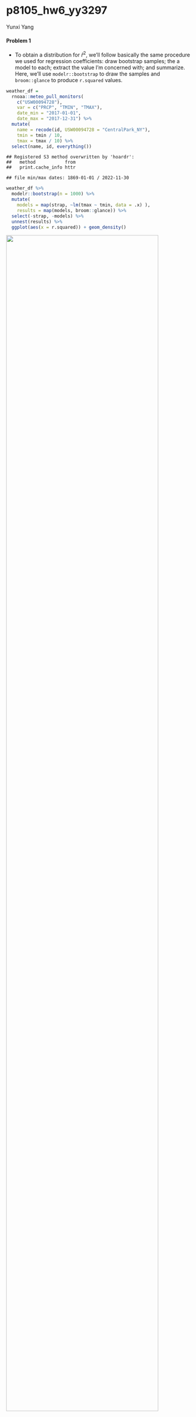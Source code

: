 p8105_hw6_yy3297
================
Yunxi Yang

#### Problem 1

- To obtain a distribution for $\hat{r}^2$, we’ll follow basically the
  same procedure we used for regression coefficients: draw bootstrap
  samples; the a model to each; extract the value I’m concerned with;
  and summarize. Here, we’ll use `modelr::bootstrap` to draw the samples
  and `broom::glance` to produce `r.squared` values.

``` r
weather_df = 
  rnoaa::meteo_pull_monitors(
    c("USW00094728"),
    var = c("PRCP", "TMIN", "TMAX"), 
    date_min = "2017-01-01",
    date_max = "2017-12-31") %>%
  mutate(
    name = recode(id, USW00094728 = "CentralPark_NY"),
    tmin = tmin / 10,
    tmax = tmax / 10) %>%
  select(name, id, everything())
```

    ## Registered S3 method overwritten by 'hoardr':
    ##   method           from
    ##   print.cache_info httr

    ## file min/max dates: 1869-01-01 / 2022-11-30

``` r
weather_df %>% 
  modelr::bootstrap(n = 1000) %>% 
  mutate(
    models = map(strap, ~lm(tmax ~ tmin, data = .x) ),
    results = map(models, broom::glance)) %>% 
  select(-strap, -models) %>% 
  unnest(results) %>% 
  ggplot(aes(x = r.squared)) + geom_density()
```

<img src="p8105_hw6_yy3297_files/figure-gfm/unnamed-chunk-1-1.png" width="90%" />

- In this example, the $\hat{r}^2$ value is high, and the upper bound at
  1 may be a cause for the generally skewed shape of the distribution.
  If we wanted to construct a confidence interval for $R^2$, we could
  take the 2.5% and 97.5% quantiles of the estimates across bootstrap
  samples. However, because the shape isn’t symmetric, using the mean
  +/- 1.96 times the standard error probably wouldn’t work well.

- We can produce a distribution for $\log(\beta_0 * \beta1)$ using a
  similar approach, with a bit more wrangling before we make our plot.

``` r
weather_df %>% 
  modelr::bootstrap(n = 1000) %>% 
  mutate(
    models = map(strap, ~lm(tmax ~ tmin, data = .x) ),
    results = map(models, broom::tidy)) %>% 
  select(-strap, -models) %>% 
  unnest(results) %>% 
  select(id = `.id`, term, estimate) %>% 
  pivot_wider(
    names_from = term, 
    values_from = estimate) %>% 
  rename(beta0 = `(Intercept)`, beta1 = tmin) %>% 
  mutate(log_b0b1 = log(beta0 * beta1)) %>% 
  ggplot(aes(x = log_b0b1)) + geom_density()
```

<img src="p8105_hw6_yy3297_files/figure-gfm/unnamed-chunk-2-1.png" width="90%" />

- As with $r^2$, this distribution is somewhat skewed and has some
  outliers.

- The point of this is not to say you should always use the bootstrap –
  it’s possible to establish “large sample” distributions for strange
  parameters / values / summaries in a lot of cases, and those are great
  to have. But it is helpful to know that there’s a way to do inference
  even in tough cases.

#### Problem 2

- Import data set of homicide-data.csv; Convert the blanks and “unknown”
  to na for standardization purpose without modifying the raw data
  values of data set.

``` r
homicide_raw <- read.csv(file = "data/homicide-data.csv", na = c(" ", "Unknown"))
```

- Create a `city_state` variable (e.g. “Baltimore, MD”)；
- a binary variable `resolved` indicating whether the homicide is
  solved；
- Omit cities Dallas, TX; Phoenix, AZ; and Kansas City, MO – these don’t
  report victim race；
- Omit Tulsa, AL – this is a data entry mistake;
- Limit your analysis those for whom `victim_race` is white or black
- Convert `victim_age` to be numeric values

``` r
homicide_df = 
  homicide_raw %>% 
  janitor::clean_names() %>%
  mutate(
    reported_date = as.Date(as.character(reported_date), format = "%Y%m%d"),
    city_state = str_c(city, state, sep = ", ", collapse = NULL),
    victim_age = as.numeric(victim_age),
    victim_race = fct_relevel(victim_race, "White"),
    resolved = as.numeric(disposition == "Closed by arrest")
    ) %>%
  relocate(city_state) %>%
  filter(city_state != c("Tulsa, AL", "Dallas, TX", "Phoenix, AZ", "Kansas City, MO"),
         victim_race == c("White","Black"))
```

- First, create a clearer version of data frame for the city of
  Baltimore, MD including the important terms of resolved, victim_age,
  victim_race, victim_sex only for further modeling

``` r
baltimore_df = 
  homicide_df %>% 
  filter(city_state == "Baltimore, MD") %>%
  select(resolved, victim_age, victim_race, victim_sex)
```

- Use the glm function to fit a logistic regression with resolved vs
  unresolved as the outcome and victim age, sex and race as predictors;
- Save the output of glm as an R object

``` r
baltimore_reg = 
  baltimore_df %>% 
  glm(resolved ~ victim_age + victim_sex + victim_race, data = ., family = binomial()) 
```

- Apply the broom::tidy to this object;
- Obtain the estimate and confidence interval of the adjusted odds ratio
  for solving homicides comparing male victims to female victims keeping
  all other variables fixed

``` r
baltimore_reg %>% 
  broom::tidy(conf.int = TRUE, conf.level = 0.95) %>% 
  mutate(OR = exp(estimate),
         CI_Lower = exp(conf.low), 
         CI_Upper = exp(conf.high)
         ) %>%
  select(term, log_OR = estimate, OR, CI_Lower, CI_Upper, p.value) %>% 
  knitr::kable(digits = 3)
```

| term             | log_OR |    OR | CI_Lower | CI_Upper | p.value |
|:-----------------|-------:|------:|---------:|---------:|--------:|
| (Intercept)      |  1.421 | 4.140 |    2.124 |    8.262 |   0.000 |
| victim_age       | -0.011 | 0.989 |    0.980 |    0.999 |   0.027 |
| victim_sexMale   | -0.940 | 0.391 |    0.265 |    0.572 |   0.000 |
| victim_raceBlack | -0.923 | 0.397 |    0.239 |    0.655 |   0.000 |

Keeping all other variables fixed, homicides in which the victim is male
are significantly less like to be resolved than those in which the
victim is female.

- First, create the clearer version of data frame for all cities
  including the important terms of resolved, victim_age, victim_race,
  victim_sex only for further modeling

``` r
allcities_df = 
  homicide_df %>% 
  select(city_state, resolved, victim_age, victim_race, victim_sex)
```

- Run glm for each of the cities in your data set;
- Extract the adjusted odds ratio (and CI) for solving homicides
  comparing male victims to female victims (extract the term of
  `victim_sexMale` for further comparisons);
- Do this within a “tidy” pipeline, making use of purrr::map, list
  columns, and unnest as necessary to create a dataframe with estimated
  ORs and CIs for each city

``` r
allcities_reg = 
  allcities_df %>%
  nest(data = -city_state) %>%
  mutate(
    models = purrr::map(data, ~glm(resolved ~ victim_age + victim_sex + victim_race, data = ., family = binomial())),
    results = purrr::map(models, ~broom::tidy(.x, conf.int = TRUE, conf.level = 0.95))
  ) %>%
  select(-data, -models) %>%
  unnest(results) 
```

- Then, I would like to create a knit table for solving homicides
  comparing male victims to female victims

``` r
allcities_reg_knit =
  allcities_reg %>% 
  mutate(term = fct_inorder(term),
         OR = exp(estimate),
         CI_Lower = exp(conf.low), 
         CI_Upper = exp(conf.high)
         ) %>%
  select(city_state, term, log_OR = estimate, OR, CI_Lower, CI_Upper, p.value) %>% 
  filter(term == "victim_sexMale") 

allcities_reg_knit %>% knitr::kable(digits = 3)
```

| city_state         | term           | log_OR |    OR | CI_Lower | CI_Upper | p.value |
|:-------------------|:---------------|-------:|------:|---------:|---------:|--------:|
| Albuquerque, NM    | victim_sexMale |  0.736 | 2.088 |    0.693 |    6.359 |   0.188 |
| Atlanta, GA        | victim_sexMale |  0.296 | 1.344 |    0.797 |    2.248 |   0.262 |
| Baltimore, MD      | victim_sexMale | -0.940 | 0.391 |    0.265 |    0.572 |   0.000 |
| Baton Rouge, LA    | victim_sexMale | -1.373 | 0.253 |    0.096 |    0.593 |   0.003 |
| Birmingham, AL     | victim_sexMale | -0.406 | 0.666 |    0.367 |    1.184 |   0.172 |
| Boston, MA         | victim_sexMale | -0.084 | 0.919 |    0.396 |    2.153 |   0.844 |
| Buffalo, NY        | victim_sexMale | -0.601 | 0.548 |    0.208 |    1.414 |   0.212 |
| Charlotte, NC      | victim_sexMale | -0.425 | 0.654 |    0.311 |    1.294 |   0.239 |
| Chicago, IL        | victim_sexMale | -0.923 | 0.397 |    0.301 |    0.525 |   0.000 |
| Cincinnati, OH     | victim_sexMale | -1.009 | 0.364 |    0.157 |    0.774 |   0.012 |
| Columbus, OH       | victim_sexMale | -0.497 | 0.609 |    0.363 |    1.005 |   0.055 |
| Denver, CO         | victim_sexMale | -0.351 | 0.704 |    0.231 |    2.073 |   0.526 |
| Detroit, MI        | victim_sexMale | -0.547 | 0.579 |    0.415 |    0.805 |   0.001 |
| Durham, NC         | victim_sexMale | -0.342 | 0.710 |    0.199 |    2.207 |   0.570 |
| Fort Worth, TX     | victim_sexMale | -0.344 | 0.709 |    0.353 |    1.395 |   0.324 |
| Fresno, CA         | victim_sexMale |  0.411 | 1.509 |    0.407 |    5.281 |   0.520 |
| Houston, TX        | victim_sexMale | -0.637 | 0.529 |    0.370 |    0.750 |   0.000 |
| Indianapolis, IN   | victim_sexMale | -0.041 | 0.960 |    0.621 |    1.476 |   0.852 |
| Jacksonville, FL   | victim_sexMale | -0.700 | 0.497 |    0.321 |    0.761 |   0.001 |
| Las Vegas, NV      | victim_sexMale | -0.142 | 0.868 |    0.540 |    1.379 |   0.552 |
| Long Beach, CA     | victim_sexMale | -1.468 | 0.230 |    0.034 |    0.928 |   0.067 |
| Los Angeles, CA    | victim_sexMale | -0.504 | 0.604 |    0.363 |    0.996 |   0.050 |
| Louisville, KY     | victim_sexMale | -0.792 | 0.453 |    0.221 |    0.887 |   0.024 |
| Memphis, TN        | victim_sexMale | -0.351 | 0.704 |    0.448 |    1.081 |   0.117 |
| Miami, FL          | victim_sexMale | -0.891 | 0.410 |    0.199 |    0.834 |   0.014 |
| Milwaukee, wI      | victim_sexMale | -0.404 | 0.668 |    0.398 |    1.096 |   0.117 |
| Minneapolis, MN    | victim_sexMale |  0.549 | 1.731 |    0.677 |    4.647 |   0.259 |
| Nashville, TN      | victim_sexMale | -0.086 | 0.918 |    0.479 |    1.706 |   0.790 |
| New Orleans, LA    | victim_sexMale | -0.622 | 0.537 |    0.340 |    0.848 |   0.007 |
| New York, NY       | victim_sexMale | -2.069 | 0.126 |    0.036 |    0.340 |   0.000 |
| Oakland, CA        | victim_sexMale | -0.705 | 0.494 |    0.264 |    0.915 |   0.026 |
| Oklahoma City, OK  | victim_sexMale | -0.001 | 0.999 |    0.506 |    1.966 |   0.998 |
| Omaha, NE          | victim_sexMale | -1.041 | 0.353 |    0.139 |    0.846 |   0.023 |
| Philadelphia, PA   | victim_sexMale | -0.679 | 0.507 |    0.352 |    0.722 |   0.000 |
| Pittsburgh, PA     | victim_sexMale | -0.555 | 0.574 |    0.302 |    1.077 |   0.086 |
| Richmond, VA       | victim_sexMale | -0.340 | 0.712 |    0.219 |    1.963 |   0.535 |
| San Antonio, TX    | victim_sexMale | -0.296 | 0.744 |    0.331 |    1.617 |   0.462 |
| Sacramento, CA     | victim_sexMale | -0.449 | 0.638 |    0.246 |    1.572 |   0.338 |
| Savannah, GA       | victim_sexMale | -0.624 | 0.536 |    0.180 |    1.499 |   0.243 |
| San Bernardino, CA | victim_sexMale | -0.318 | 0.728 |    0.179 |    2.889 |   0.647 |
| San Diego, CA      | victim_sexMale | -1.042 | 0.353 |    0.118 |    0.921 |   0.043 |
| San Francisco, CA  | victim_sexMale | -0.910 | 0.403 |    0.125 |    1.111 |   0.096 |
| St. Louis, MO      | victim_sexMale | -0.445 | 0.641 |    0.437 |    0.936 |   0.022 |
| Stockton, CA       | victim_sexMale |  0.165 | 1.180 |    0.374 |    3.832 |   0.778 |
| Tampa, FL          | victim_sexMale | -1.156 | 0.315 |    0.061 |    1.284 |   0.124 |
| Tulsa, OK          | victim_sexMale | -0.253 | 0.776 |    0.391 |    1.489 |   0.456 |
| Washington, DC     | victim_sexMale | -0.553 | 0.575 |    0.336 |    0.965 |   0.040 |

- Then, create a plot that shows the estimated ORs and CIs for each
  city.
- Organize cities according to estimated OR

``` r
allcities_reg_knit %>%
  mutate(city_state = fct_reorder(city_state, OR)) %>%
  ggplot(aes(x = city_state, y = OR)) +
  geom_point() +
  geom_errorbar(aes(ymin = CI_Lower, ymax = CI_Upper)) +
  theme(axis.text.x = element_text(angle = 90, vjust = 0.5, hjust = 1)) +
  labs(
    x = "City, State",
    y = "Adjusted Odds Ratio",
    title = "Adjusted ORs and CIs for Solving Homicides on Gender for Each City",
    caption = "Data from Washington Post"
  )
```

<img src="p8105_hw6_yy3297_files/figure-gfm/unnamed-chunk-11-1.png" width="90%" />

- Comment on the plot：

Keeping all other variables fixed, homicides in which the victim is male
are relatively less likely yo be resolved than those in which the victim
is female generally across the cities, as the adjusted odds ratio in
most cities are less than 1. And New York, NY is the city among our data
set with the lowest adjusted odds ratio and its 95% confidence interval
excludes 1, which suggests that the gender of victim indeed has
statistically significant effect on the resolution of homicide cases
(male victims’ cases are less likely to be resolved than the female
victims’ cases). However, there are also a few cities with adjusted odds
ratio \> 1, such as Stockton, Atlanta, Fresno, Minneapolis and
Albuquerque, which suggests that the homicides in which the victim is
male are slightly more likely yo be resolved than those in which the
victim is female generally in these cities. While to be noticed, their
confidence interval includes 1, which indicates that the gender of
victim in fact does NOT have statistically significant effect on the
resolution of homicide cases for these cities.

#### Problem 3

- Import the data set of birthweight

``` r
birthweight_raw = read_csv("./data/birthweight.csv")
```

    ## Rows: 4342 Columns: 20
    ## ── Column specification ────────────────────────────────────────────────────────
    ## Delimiter: ","
    ## dbl (20): babysex, bhead, blength, bwt, delwt, fincome, frace, gaweeks, malf...
    ## 
    ## ℹ Use `spec()` to retrieve the full column specification for this data.
    ## ℹ Specify the column types or set `show_col_types = FALSE` to quiet this message.

- Clean the data for regression analysis. I convert four numeric
  variables `babysex`,`frace`,`malform` and `mrace` into factor as they
  are categorical variables by applying `as.factor` and `recode`. And,
  by using `drop_na` to ensure that there is no missing values shown in
  our cleaned version of `birthweight_df`.

``` r
birthweight_df = 
  birthweight_raw %>%
  janitor::clean_names() %>%
  mutate(
    across(c("babysex","frace","malform","mrace"), as.factor),
    babysex = recode(babysex, "1" = "Male", "2" = "Female"),
    frace = recode(frace, "1" = "White", "2" = "Black", "3"= "Asian", "4" = "Puerto Rican", "8" = "Other", "9" = "Unknown"),
    malform = recode(malform, "0" = "Absent", "1" = "Present"),
    mrace = recode(mrace, "1" = "White", "2" = "Black", "3"= "Asian", "4" = "Puerto Rican", "8" = "Other")
    ) %>%
  drop_na()
```

The cleaned dataset contains 4342 rows and 20 columns, and includes 20
variables: babysex, bhead, blength, bwt, delwt, fincome, frace, gaweeks,
malform, menarche, mheight, momage, mrace, parity, pnumlbw, pnumsga,
ppbmi, ppwt, smoken, wtgain. Definitions of these variables are shown
below:

`babysex`: baby’s sex (male = 1, female = 2) `bhead`: baby’s head
circumference at birth (centimeters) `blength`: baby’s length at birth
(centimeteres) `bwt`: baby’s birth weight (grams) `delwt`: mother’s
weight at delivery (pounds) `fincome`: family monthly income (in
hundreds, rounded) `frace`: father’s race (1 = White, 2 = Black, 3 =
Asian, 4 = Puerto Rican, 8 = Other, 9 = Unknown) `gaweeks`: gestational
age in weeks `malform`: presence of malformations that could affect
weight (0 = absent, 1 = present) `menarche`: mother’s age at menarche
(years) `mheigth`: mother’s height (inches) `momage`: mother’s age at
delivery (years) `mrace`: mother’s race (1 = White, 2 = Black, 3 =
Asian, 4 = Puerto Rican, 8 = Other) `parity`: number of live births
prior to this pregnancy `pnumlbw`: previous number of low birth weight
babies `pnumgsa`: number of prior small for gestational age babies
`ppbmi`: mother’s pre-pregnancy BMI `ppwt`: mother’s pre-pregnancy
weight (pounds) `smoken`: average number of cigarettes smoked per day
during pregnancy `wtgain`: mother’s weight gain during pregnancy
(pounds)

- Propose a regression model for birthweight.
- This model may be based on a hypothesized structure for the factors
  that underly birthweight, on a data-driven model-building process, or
  a combination of the two.
- Describe your modeling process:

1.  First, simply run a simple linear regression on our dataset with all
    predictors to set the base adjusted r² for comparison.

``` r
bw_mod_0 <- lm(bwt ~.,
               data =birthweight_df)
summary(bw_mod_0)
```

    ## 
    ## Call:
    ## lm(formula = bwt ~ ., data = birthweight_df)
    ## 
    ## Residuals:
    ##      Min       1Q   Median       3Q      Max 
    ## -1097.68  -184.86    -3.33   173.09  2344.15 
    ## 
    ## Coefficients: (3 not defined because of singularities)
    ##                     Estimate Std. Error t value Pr(>|t|)    
    ## (Intercept)       -6265.3914   660.4011  -9.487  < 2e-16 ***
    ## babysexFemale        28.7073     8.4652   3.391 0.000702 ***
    ## bhead               130.7781     3.4523  37.881  < 2e-16 ***
    ## blength              74.9536     2.0217  37.075  < 2e-16 ***
    ## delwt                 4.1007     0.3948  10.386  < 2e-16 ***
    ## fincome               0.2898     0.1795   1.614 0.106551    
    ## fraceBlack           14.3313    46.1501   0.311 0.756168    
    ## fraceAsian           21.2361    69.2960   0.306 0.759273    
    ## fracePuerto Rican   -46.9962    44.6782  -1.052 0.292912    
    ## fraceOther            4.2969    74.0741   0.058 0.953745    
    ## gaweeks              11.5494     1.4654   7.882 4.06e-15 ***
    ## malformPresent        9.7650    70.6259   0.138 0.890039    
    ## menarche             -3.5508     2.8951  -1.226 0.220083    
    ## mheight               9.7874    10.3116   0.949 0.342588    
    ## momage                0.7593     1.2221   0.621 0.534418    
    ## mraceBlack         -151.4354    46.0453  -3.289 0.001014 ** 
    ## mraceAsian          -91.3866    71.9190  -1.271 0.203908    
    ## mracePuerto Rican   -56.4787    45.1369  -1.251 0.210901    
    ## parity               95.5411    40.4793   2.360 0.018307 *  
    ## pnumlbw                   NA         NA      NA       NA    
    ## pnumsga                   NA         NA      NA       NA    
    ## ppbmi                 4.3538    14.8913   0.292 0.770017    
    ## ppwt                 -3.4716     2.6121  -1.329 0.183913    
    ## smoken               -4.8544     0.5871  -8.269  < 2e-16 ***
    ## wtgain                    NA         NA      NA       NA    
    ## ---
    ## Signif. codes:  0 '***' 0.001 '**' 0.01 '*' 0.05 '.' 0.1 ' ' 1
    ## 
    ## Residual standard error: 272.5 on 4320 degrees of freedom
    ## Multiple R-squared:  0.7183, Adjusted R-squared:  0.717 
    ## F-statistic: 524.6 on 21 and 4320 DF,  p-value: < 2.2e-16

We can see that with all of our variables included in the model, the
base adjusted r² is 0.717 and the Residual Standard Error is 272.5.
However, the values of 3 variables are not defined because of
singularities which brings much inaccuracy to this model. We may need
other method to build a better model.

2.  Then, after looking through all variables, I make a resonable guess
    that the variables such as: fincome (family monthly income: the
    higher the family income, more nutrition the pregnant women can
    obtain which directly may cause difference in birthweight), gaweeks
    (gestational age in weeks: the larger the gestational age, more
    nutrition the baby can obtain before being born out), pnumlbw
    (previous number of low birth weight babies: the larger the number
    of previous low birth weight babies, the larger the probability the
    new born has birth weight lower than average),etc. may have
    significantly correlation with birthweight. I would like to include
    subset of variables instead of full set of variables in my model.

3.  Next, I would like to use a more data-driven method by applying
    `library(leaps)` to test for the best subset of variables for the
    linear model. Run the `regsubsets()` function on all variables.

``` r
regsubsets.out =
    regsubsets(bwt ~.,
               data =birthweight_df,
               nbest = 1,       # 1 best model for each number of predictors
               nvmax = NULL,    # NULL for no limit on number of variables
               force.in = NULL, 
               force.out = NULL,
               method = "exhaustive")
```

    ## Reordering variables and trying again:

``` r
regsubsets.out
```

    ## Subset selection object
    ## Call: regsubsets.formula(bwt ~ ., data = birthweight_df, nbest = 1, 
    ##     nvmax = NULL, force.in = NULL, force.out = NULL, method = "exhaustive")
    ## 24 Variables  (and intercept)
    ##                   Forced in Forced out
    ## babysexFemale         FALSE      FALSE
    ## bhead                 FALSE      FALSE
    ## blength               FALSE      FALSE
    ## delwt                 FALSE      FALSE
    ## fincome               FALSE      FALSE
    ## fraceBlack            FALSE      FALSE
    ## fraceAsian            FALSE      FALSE
    ## fracePuerto Rican     FALSE      FALSE
    ## fraceOther            FALSE      FALSE
    ## gaweeks               FALSE      FALSE
    ## malformPresent        FALSE      FALSE
    ## menarche              FALSE      FALSE
    ## mheight               FALSE      FALSE
    ## momage                FALSE      FALSE
    ## mraceBlack            FALSE      FALSE
    ## mraceAsian            FALSE      FALSE
    ## mracePuerto Rican     FALSE      FALSE
    ## parity                FALSE      FALSE
    ## ppbmi                 FALSE      FALSE
    ## ppwt                  FALSE      FALSE
    ## smoken                FALSE      FALSE
    ## pnumlbw               FALSE      FALSE
    ## pnumsga               FALSE      FALSE
    ## wtgain                FALSE      FALSE
    ## 1 subsets of each size up to 21
    ## Selection Algorithm: exhaustive

``` r
summary.out <- summary(regsubsets.out)
as.data.frame(summary.out$outmat)
```

    ##           babysexFemale bhead blength delwt fincome fraceBlack fraceAsian
    ## 1  ( 1 )                    *                                            
    ## 2  ( 1 )                    *       *                                    
    ## 3  ( 1 )                    *       *                                    
    ## 4  ( 1 )                    *       *     *                              
    ## 5  ( 1 )                    *       *     *                              
    ## 6  ( 1 )                    *       *     *                              
    ## 7  ( 1 )                    *       *     *                              
    ## 8  ( 1 )                    *       *     *                              
    ## 9  ( 1 )              *     *       *     *                              
    ## 10  ( 1 )             *     *       *     *                              
    ## 11  ( 1 )             *     *       *                                    
    ## 12  ( 1 )             *     *       *             *                      
    ## 13  ( 1 )             *     *       *             *                      
    ## 14  ( 1 )             *     *       *             *                      
    ## 15  ( 1 )             *     *       *             *                      
    ## 16  ( 1 )             *     *       *             *                      
    ## 17  ( 1 )             *     *       *             *                     *
    ## 18  ( 1 )             *     *       *             *          *          *
    ## 19  ( 1 )             *     *       *     *       *          *          *
    ## 20  ( 1 )             *     *       *     *       *          *          *
    ## 21  ( 1 )             *     *       *     *       *          *          *
    ##           fracePuerto Rican fraceOther gaweeks malformPresent menarche mheight
    ## 1  ( 1 )                                                                      
    ## 2  ( 1 )                                                                      
    ## 3  ( 1 )                                                                      
    ## 4  ( 1 )                                                                      
    ## 5  ( 1 )                                     *                                
    ## 6  ( 1 )                                     *                                
    ## 7  ( 1 )                                     *                                
    ## 8  ( 1 )                  *                  *                                
    ## 9  ( 1 )                  *                  *                                
    ## 10  ( 1 )                 *                  *                                
    ## 11  ( 1 )                 *                  *                               *
    ## 12  ( 1 )                 *                  *                               *
    ## 13  ( 1 )                 *                  *                               *
    ## 14  ( 1 )                 *                  *                               *
    ## 15  ( 1 )                 *                  *                       *       *
    ## 16  ( 1 )                 *                  *                       *       *
    ## 17  ( 1 )                 *                  *                       *       *
    ## 18  ( 1 )                 *                  *                       *       *
    ## 19  ( 1 )                 *                  *                       *       *
    ## 20  ( 1 )                 *                  *              *        *       *
    ## 21  ( 1 )                 *          *       *              *        *       *
    ##           momage mraceBlack mraceAsian mracePuerto Rican parity pnumlbw pnumsga
    ## 1  ( 1 )                                                                       
    ## 2  ( 1 )                                                                       
    ## 3  ( 1 )                  *                                                    
    ## 4  ( 1 )                  *                                                    
    ## 5  ( 1 )                  *                                                    
    ## 6  ( 1 )                  *                                                    
    ## 7  ( 1 )                  *                                                    
    ## 8  ( 1 )                  *                                                    
    ## 9  ( 1 )                  *                                                    
    ## 10  ( 1 )                 *                                   *                
    ## 11  ( 1 )                 *                                   *                
    ## 12  ( 1 )                 *                                   *                
    ## 13  ( 1 )                 *          *                        *                
    ## 14  ( 1 )                 *          *                 *      *                
    ## 15  ( 1 )                 *          *                 *      *                
    ## 16  ( 1 )      *          *          *                 *      *                
    ## 17  ( 1 )      *          *          *                 *      *                
    ## 18  ( 1 )      *          *          *                 *      *                
    ## 19  ( 1 )      *          *          *                 *      *                
    ## 20  ( 1 )      *          *          *                 *      *                
    ## 21  ( 1 )      *          *          *                 *      *                
    ##           ppbmi ppwt smoken wtgain
    ## 1  ( 1 )                          
    ## 2  ( 1 )                          
    ## 3  ( 1 )                          
    ## 4  ( 1 )                          
    ## 5  ( 1 )                          
    ## 6  ( 1 )                  *       
    ## 7  ( 1 )      *           *       
    ## 8  ( 1 )      *           *       
    ## 9  ( 1 )      *           *       
    ## 10  ( 1 )     *           *       
    ## 11  ( 1 )     *           *      *
    ## 12  ( 1 )     *           *      *
    ## 13  ( 1 )     *           *      *
    ## 14  ( 1 )     *           *      *
    ## 15  ( 1 )     *           *      *
    ## 16  ( 1 )     *           *      *
    ## 17  ( 1 )     *           *      *
    ## 18  ( 1 )     *           *      *
    ## 19  ( 1 )     *    *      *       
    ## 20  ( 1 )     *    *      *       
    ## 21  ( 1 )     *    *      *

4.  Now, that we have run leaps through our dataset, let’s see what the
    package recommends in terms of the number of predictors to use for
    our dataset.

``` r
which.max(summary.out$adjr2)
```

    ## [1] 15

Seems like we have to use 15 predictors to get the best model.

5.  Summary table below provides details on which predictors to use for
    the model. The best predictors are indicated by ‘TRUE’.

``` r
summary.out$which[15,]
```

    ##       (Intercept)     babysexFemale             bhead           blength 
    ##              TRUE              TRUE              TRUE              TRUE 
    ##             delwt           fincome        fraceBlack        fraceAsian 
    ##             FALSE              TRUE             FALSE             FALSE 
    ## fracePuerto Rican        fraceOther           gaweeks    malformPresent 
    ##              TRUE             FALSE              TRUE             FALSE 
    ##          menarche           mheight            momage        mraceBlack 
    ##              TRUE              TRUE             FALSE              TRUE 
    ##        mraceAsian mracePuerto Rican            parity           pnumlbw 
    ##              TRUE              TRUE              TRUE             FALSE 
    ##           pnumsga             ppbmi              ppwt            smoken 
    ##             FALSE              TRUE             FALSE              TRUE 
    ##            wtgain 
    ##              TRUE

6.  Therefore, I would propose the following regression model based on
    the summary results above. To be noticed, I chose not to include
    `frace` in the model most fraces categories return FALSE above, and
    Puerto Rican is a minority group in consideration which may bring
    little influence on the whole result.

``` r
bw_mod_1 <- lm(bwt ~ babysex + bhead + blength + fincome + gaweeks + menarche + mheight + mrace + parity + ppbmi + smoken + wtgain, data = birthweight_df)
summary(bw_mod_1)
```

    ## 
    ## Call:
    ## lm(formula = bwt ~ babysex + bhead + blength + fincome + gaweeks + 
    ##     menarche + mheight + mrace + parity + ppbmi + smoken + wtgain, 
    ##     data = birthweight_df)
    ## 
    ## Residuals:
    ##      Min       1Q   Median       3Q      Max 
    ## -1098.99  -184.46    -2.61   174.09  2343.75 
    ## 
    ## Coefficients:
    ##                     Estimate Std. Error t value Pr(>|t|)    
    ## (Intercept)       -6421.0616   140.0211 -45.858  < 2e-16 ***
    ## babysexFemale        28.5212     8.4547   3.373 0.000749 ***
    ## bhead               130.8005     3.4476  37.939  < 2e-16 ***
    ## blength              74.8909     2.0195  37.084  < 2e-16 ***
    ## fincome               0.3127     0.1748   1.789 0.073606 .  
    ## gaweeks              11.6160     1.4621   7.945 2.46e-15 ***
    ## menarche             -3.2680     2.8388  -1.151 0.249716    
    ## mheight              12.3788     1.6474   7.514 6.92e-14 ***
    ## mraceBlack         -138.7622     9.9068 -14.007  < 2e-16 ***
    ## mraceAsian          -70.3350    42.4300  -1.658 0.097456 .  
    ## mracePuerto Rican   -99.7566    19.3279  -5.161 2.56e-07 ***
    ## parity               97.6053    40.3436   2.419 0.015589 *  
    ## ppbmi                 8.0803     1.3453   6.006 2.05e-09 ***
    ## smoken               -4.8268     0.5856  -8.242  < 2e-16 ***
    ## wtgain                4.0809     0.3928  10.390  < 2e-16 ***
    ## ---
    ## Signif. codes:  0 '***' 0.001 '**' 0.01 '*' 0.05 '.' 0.1 ' ' 1
    ## 
    ## Residual standard error: 272.3 on 4327 degrees of freedom
    ## Multiple R-squared:  0.7182, Adjusted R-squared:  0.7173 
    ## F-statistic: 787.7 on 14 and 4327 DF,  p-value: < 2.2e-16

- Then, Show a plot of model residuals against fitted values – use
  `add_predictions` and `add_residuals` in making this plot.

``` r
birthweight_df %>% 
  add_residuals(bw_mod_1) %>% 
  add_predictions(bw_mod_1) %>% 
  ggplot(aes(x = pred, y = resid)) +
  geom_point(alpha = 0.2) +
  geom_smooth(method = "lm", se = FALSE) +
  labs(
    x = "Fitted values",
    y = "Residuals",
    title = "Model Residuals v.s. Fitted Values For bw_mod_1"
  )
```

    ## `geom_smooth()` using formula 'y ~ x'

<img src="p8105_hw6_yy3297_files/figure-gfm/unnamed-chunk-19-1.png" width="90%" />

- Compare your model to two others:

- One using length at birth and gestational age as predictors (main
  effects only)

``` r
bw_mod_2 = lm(bwt ~ blength + gaweeks, data = birthweight_df)
```

- One using head circumference, length, sex, and all interactions
  (including the three-way interaction) between these

``` r
bw_mod_3 = lm(bwt ~ bhead + blength + babysex + bhead * blength + bhead * babysex + blength * babysex + bhead * blength * babysex, data = birthweight_df)
```

- Make this comparison in terms of the cross-validated prediction error;
- Use crossv_mc and functions in purrr as appropriate.

``` r
cv_comparison = 
  crossv_mc(birthweight_df, 100) %>% 
  mutate(
    train = map(train, as_tibble), 
    test = map(test, as_tibble))

cv_df =
  cv_comparison %>% 
  mutate(
    model_1  = map(train, ~lm(bwt ~ babysex + bhead + blength + fincome + gaweeks + menarche + 
                                     mheight + mrace + parity + ppbmi + smoken + wtgain, data = .x)),
    model_2  = map(train, ~lm(bwt ~ blength + gaweeks, data = .x)),
    model_3  = map(train, ~lm(bwt ~ bhead + blength + babysex + bhead * blength + bhead * babysex + 
                                    blength * babysex + bhead * blength * babysex, data = .x))) %>% 
  mutate(
    rmse_1 = map2_dbl(model_1, test, ~rmse(model = .x, data = .y)),
    rmse_2 = map2_dbl(model_2, test, ~rmse(model = .x, data = .y)),
    rmse_3 = map2_dbl(model_3, test, ~rmse(model = .x, data = .y)))
```

Plot the graph for comparing the prediction error across three models

``` r
cv_df %>% 
  select(starts_with("rmse")) %>% 
  pivot_longer(
    everything(),
    names_to = "model", 
    values_to = "rmse",
    names_prefix = "rmse_") %>% 
  mutate(model = fct_inorder(model)) %>% 
  ggplot(aes(x = model, y = rmse)) + 
  geom_violin(draw_quantiles = c(0.25, 0.5, 0.75)) + 
  labs(
    x = "Model Index",
    y = "Root Mean Square Error",
    title = "Prediction Error Comparison Across Three Models"
  )
```

<img src="p8105_hw6_yy3297_files/figure-gfm/unnamed-chunk-23-1.png" width="90%" />

Based on these results, the model 1 (my proposed model: bw_mod_1) might
be a bit better than model 3 and much better than model 2. Model 1 has
lower RMSE values and should be a relatively more optimal choice.
